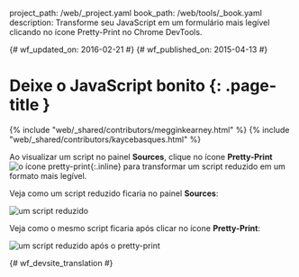 project_path: /web/_project.yaml
book_path: /web/tools/_book.yaml
description: Transforme seu JavaScript em um formulário mais legível clicando no ícone Pretty-Print no Chrome DevTools.

{# wf_updated_on: 2016-02-21 #}
{# wf_published_on: 2015-04-13 #}

# Deixe o JavaScript bonito {: .page-title }

{% include "web/_shared/contributors/megginkearney.html" %}
{% include "web/_shared/contributors/kaycebasques.html" %}

Ao visualizar um script no painel **Sources**, clique no ícone **Pretty-Print**
![o ícone pretty-print](imgs/prettyprint-icon.png){:.inline} 
para transformar um script reduzido em um formato mais legível.

Veja como um script reduzido ficaria no painel **Sources**:

![um script reduzido](imgs/pretty-print-off.jpg)

Veja como o mesmo script ficaria após clicar no ícone **Pretty-Print**:

![um script reduzido após o pretty-print](imgs/pretty-print-on.jpg)


{# wf_devsite_translation #}
